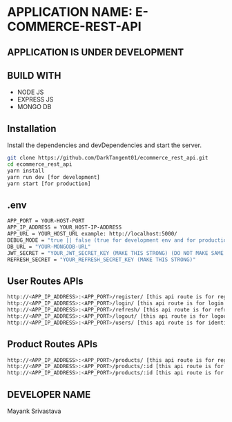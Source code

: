 # APPLICATION NAME: E-COMMERCE-REST-API

## APPLICATION IS UNDER DEVELOPMENT

## BUILD WITH

- NODE JS
- EXPRESS JS
- MONGO DB

## Installation

Install the dependencies and devDependencies and start the server.

```bash
git clone https://github.com/DarkTangent01/ecommerce_rest_api.git
cd ecommerce_rest_api
yarn install
yarn run dev [for development]
yarn start [for production]
```

## .env

```bash
APP_PORT = YOUR-HOST-PORT
APP_IP_ADDRESS = YOUR_HOST-IP-ADDRESS
APP_URL = YOUR_HOST_URL example: http://localhost:5000/
DEBUG_MODE = "true || false (true for development env and for production env set to false)"
DB_URL = "YOUR-MONGODB-URL"
JWT_SECRET = "YOUR_JWT_SECRET_KEY (MAKE THIS STRONG) (DO NOT MAKE SAME AS 'REFRESH_SECRET')"
REFRESH_SECRET = "YOUR_REFRESH_SECRET_KEY (MAKE THIS STRONG)"
```

## User Routes APIs
``` bash
http://<APP_IP_ADDRESS>:<APP_PORT>/register/ [this api route is for register user] [Route Type: POST]
http://<APP_IP_ADDRESS>:<APP_PORT>/login/ [this api route is for login user] [Route Type: POST]
http://<APP_IP_ADDRESS>:<APP_PORT>/refresh/ [this api route is for refresh the refresh_token] [Route Type: POST]
http://<APP_IP_ADDRESS>:<APP_PORT>/logout/ [this api route is for logout the user] [Route Type: POST]
http://<APP_IP_ADDRESS>:<APP_PORT>/users/ [this api route is for identify the user using access_token] [Route Type: GET]
```

## Product Routes APIs
``` bash
http://<APP_IP_ADDRESS>:<APP_PORT>/products/ [this api route is for register user] [Route Type: POST]
http://<APP_IP_ADDRESS>:<APP_PORT>/products/:id [this api route is for login user] [Route Type: PUT]
http://<APP_IP_ADDRESS>:<APP_PORT>/products/:id [this api route is for refresh the refresh_token] [Route Type: DELETE]
```

## DEVELOPER NAME

Mayank Srivastava
